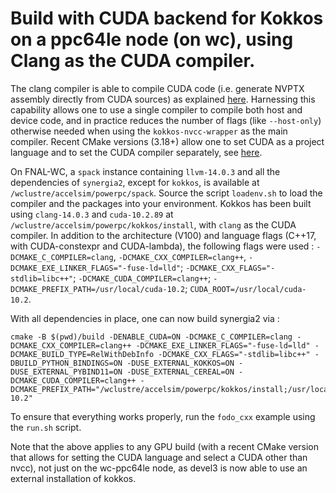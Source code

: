# Build with CUDA backend for Kokkos on a ppc64le node (on wc), using Clang as the CUDA compiler.

The clang compiler is able to compile CUDA code (i.e. generate NVPTX assembly directly from CUDA sources) as explained [here](https://llvm.org/docs/CompileCudaWithLLVM.html). Harnessing this capability allows one to use a single compiler to compile both host and device code, and in practice reduces the number of flags (like `--host-only`) otherwise needed when using the `kokkos-nvcc-wrapper` as the main compiler. Recent CMake versions (3.18+) allow one to set CUDA as a project language and to set the CUDA compiler separately, see [here](https://cliutils.gitlab.io/modern-cmake/chapters/packages/CUDA.html).

On FNAL-WC, a `spack` instance containing `llvm-14.0.3` and all the dependencies of `synergia2`, except for `kokkos`, is available at `/wclustre/accelsim/powerpc/spack`. Source the script `loadenv.sh` to load the compiler and the packages into your environment. Kokkos has been built using `clang-14.0.3` and `cuda-10.2.89` at `/wclustre/accelsim/powerpc/kokkos/install`, with `clang` as the CUDA compiler. In addition to the architecture (V100) and language flags (C++17, with CUDA-constexpr and CUDA-lambda), the following flags were used : `-DCMAKE_C_COMPILER=clang`, `-DCMAKE_CXX_COMPILER=clang++`, `-DCMAKE_EXE_LINKER_FLAGS="-fuse-ld=lld"`; `-DCMAKE_CXX_FLAGS="-stdlib=libc++"`; `-DCMAKE_CUDA_COMPILER=clang++`; `-DCMAKE_PREFIX_PATH=/usr/local/cuda-10.2`; `CUDA_ROOT=/usr/local/cuda-10.2`.

With all dependencies in place, one can now build synergia2 via :
```
cmake -B $(pwd)/build -DENABLE_CUDA=ON -DCMAKE_C_COMPILER=clang -DCMAKE_CXX_COMPILER=clang++ -DCMAKE_EXE_LINKER_FLAGS="-fuse-ld=lld" -DCMAKE_BUILD_TYPE=RelWithDebInfo -DCMAKE_CXX_FLAGS="-stdlib=libc++" -DBUILD_PYTHON_BINDINGS=ON -DUSE_EXTERNAL_KOKKOS=ON -DUSE_EXTERNAL_PYBIND11=ON -DUSE_EXTERNAL_CEREAL=ON -DCMAKE_CUDA_COMPILER=clang++ -DCMAKE_PREFIX_PATH="/wclustre/accelsim/powerpc/kokkos/install;/usr/local/cuda-10.2"
```

To ensure that everything works properly, run the `fodo_cxx` example using the `run.sh` script.

Note that the above applies to any GPU build (with a recent CMake version that allows for setting the CUDA language and select a CUDA other than nvcc), not just on the wc-ppc64le node, as devel3 is now able to use an external installation of kokkos.
